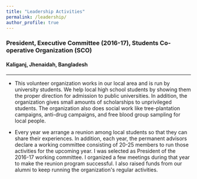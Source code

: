 ```yaml
---
title: "Leadership Activities"
permalink: /leadership/
author_profile: true
---
```


### President, Executive Committee (2016-17), Students Co-operative Organization (SCO)
#### Kaliganj, Jhenaidah, Bangladesh
***
- This volunteer organization works in our local area and is run by university students. We help local high school students by showing them the proper direction for admission to public universities. In addition, the organization gives small amounts of scholarships to unprivileged students. The organization also does social work like tree-plantation campaigns, anti-drug campaigns, and free blood group sampling for local people. 

- Every year we arrange a reunion among local students so that they can share their experiences. In addition, each year, the permanent advisors declare a working committee consisting of 20-25 members to run those activities for the upcoming year. I was selected as President of the 2016-17 working committee. I organized a few meetings during that year to make the reunion program successful. I also raised funds from our alumni to keep running the organization's regular activities.